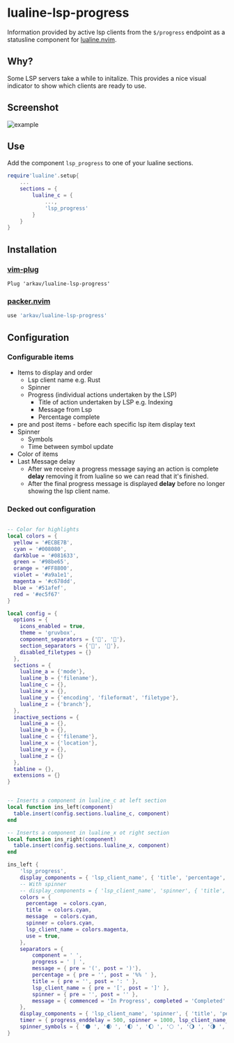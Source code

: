 # lualine-lsp-progress
Information provided by active lsp clients from the `$/progress` endpoint as a statusline component for [lualine.nvim](https://github.com/nvim-lualine/lualine.nvim).

## Why?
Some LSP servers take a while to initalize. This provides a nice visual indicator to show which clients are ready to use.

## Screenshot
![example](https://user-images.githubusercontent.com/56053130/115862312-b4b12c80-a3cf-11eb-9a0f-3cd67160d732.PNG)

## Use
Add the component `lsp_progress` to one of your lualine sections.
```lua
require'lualine'.setup{
	...
	sections = {
		lualine_c = {
			...,
			'lsp_progress'
		}
	}
}
```

## Installation
### [vim-plug](https://github.com/junegunn/vim-plug)
```vim
Plug 'arkav/lualine-lsp-progress'
```
### [packer.nvim](https://github.com/wbthomason/packer.nvim)
```lua
use 'arkav/lualine-lsp-progress'
```

## Configuration

### Configurable items
* Items to display and order
	* Lsp client name e.g. Rust
	* Spinner
	* Progress (individual actions undertaken by the LSP)
		* Title of action undertaken by LSP e.g. Indexing
		* Message from Lsp
		* Percentage complete
* pre and post items - before each specific lsp item display text
* Spinner
	* Symbols
	* Time between symbol update
* Color of items
* Last Message delay
	* After we receive a progress message saying an action is complete __delay__ removing it from lualine so we can read that it's finished.
	* After the final progress message is displayed __delay__ before no longer showing the lsp client name.

### Decked out configuration
```lua

-- Color for highlights
local colors = {
  yellow = '#ECBE7B',
  cyan = '#008080',
  darkblue = '#081633',
  green = '#98be65',
  orange = '#FF8800',
  violet = '#a9a1e1',
  magenta = '#c678dd',
  blue = '#51afef',
  red = '#ec5f67'
}

local config = {
  options = {
    icons_enabled = true,
    theme = 'gruvbox',
    component_separators = {'', ''},
    section_separators = {'', ''},
    disabled_filetypes = {}
  },
  sections = {
    lualine_a = {'mode'},
    lualine_b = {'filename'},
    lualine_c = {},
    lualine_x = {},
    lualine_y = {'encoding', 'fileformat', 'filetype'},
    lualine_z = {'branch'},
  },
  inactive_sections = {
    lualine_a = {},
    lualine_b = {},
    lualine_c = {'filename'},
    lualine_x = {'location'},
    lualine_y = {},
    lualine_z = {}
  },
  tabline = {},
  extensions = {}
}


-- Inserts a component in lualine_c at left section
local function ins_left(component)
  table.insert(config.sections.lualine_c, component)
end

-- Inserts a component in lualine_x ot right section
local function ins_right(component)
  table.insert(config.sections.lualine_x, component)
end

ins_left {
	'lsp_progress',
	display_components = { 'lsp_client_name', { 'title', 'percentage', 'message' }},
	-- With spinner
	-- display_components = { 'lsp_client_name', 'spinner', { 'title', 'percentage', 'message' }},
	colors = {
	  percentage  = colors.cyan,
	  title  = colors.cyan,
	  message  = colors.cyan,
	  spinner = colors.cyan,
	  lsp_client_name = colors.magenta,
	  use = true,
	},
	separators = {
		component = ' ',
		progress = ' | ',
		message = { pre = '(', post = ')'},
		percentage = { pre = '', post = '%% ' },
		title = { pre = '', post = ': ' },
		lsp_client_name = { pre = '[', post = ']' },
		spinner = { pre = '', post = '' },
		message = { commenced = 'In Progress', completed = 'Completed' },
	},
	display_components = { 'lsp_client_name', 'spinner', { 'title', 'percentage', 'message' } },
	timer = { progress_enddelay = 500, spinner = 1000, lsp_client_name_enddelay = 1000 },
	spinner_symbols = { '🌑 ', '🌒 ', '🌓 ', '🌔 ', '🌕 ', '🌖 ', '🌗 ', '🌘 ' },
}

```
